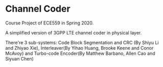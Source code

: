 # Channel Coder
Course Project of ECE559 in Spring 2020. 

A simplified version of 3GPP LTE channel coder in physical layer.

There're 3 sub-systems: Code Block Segmentation and CRC (By Shiyu Li and Zhiyao Xie), Interleaver(By Yihao Huang, Brooke Keene and  Conor McAvoy) and Turbo-code Encoder(By Matthew Barbano, Allen Cao and Siyuan Chen)
